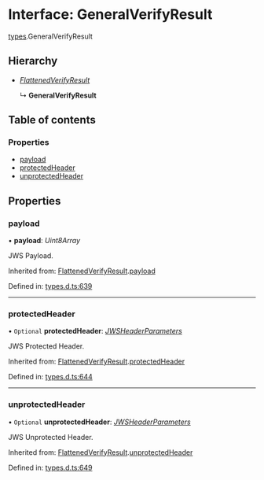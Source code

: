 # Interface: GeneralVerifyResult

[types](../modules/types.md).GeneralVerifyResult

## Hierarchy

- [*FlattenedVerifyResult*](types.flattenedverifyresult.md)

  ↳ **GeneralVerifyResult**

## Table of contents

### Properties

- [payload](types.generalverifyresult.md#payload)
- [protectedHeader](types.generalverifyresult.md#protectedheader)
- [unprotectedHeader](types.generalverifyresult.md#unprotectedheader)

## Properties

### payload

• **payload**: *Uint8Array*

JWS Payload.

Inherited from: [FlattenedVerifyResult](types.flattenedverifyresult.md).[payload](types.flattenedverifyresult.md#payload)

Defined in: [types.d.ts:639](https://github.com/panva/jose/blob/v3.12.1/src/types.d.ts#L639)

___

### protectedHeader

• `Optional` **protectedHeader**: [*JWSHeaderParameters*](types.jwsheaderparameters.md)

JWS Protected Header.

Inherited from: [FlattenedVerifyResult](types.flattenedverifyresult.md).[protectedHeader](types.flattenedverifyresult.md#protectedheader)

Defined in: [types.d.ts:644](https://github.com/panva/jose/blob/v3.12.1/src/types.d.ts#L644)

___

### unprotectedHeader

• `Optional` **unprotectedHeader**: [*JWSHeaderParameters*](types.jwsheaderparameters.md)

JWS Unprotected Header.

Inherited from: [FlattenedVerifyResult](types.flattenedverifyresult.md).[unprotectedHeader](types.flattenedverifyresult.md#unprotectedheader)

Defined in: [types.d.ts:649](https://github.com/panva/jose/blob/v3.12.1/src/types.d.ts#L649)
